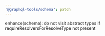 ```yaml
---
'@graphql-tools/schema': patch
---
```


enhance(schema): do not visit abstract types if requireResolversForResolveType not present
